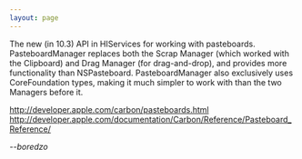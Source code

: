 ```yaml
---
layout: page
---
```




The new (in 10.3) API in HIServices for working with pasteboards. PasteboardManager replaces both the Scrap Manager (which worked with the Clipboard) and Drag Manager (for drag-and-drop), and provides more functionality than NSPasteboard. PasteboardManager also exclusively uses CoreFoundation types, making it much simpler to work with than the two Managers before it.

http://developer.apple.com/carbon/pasteboards.html
http://developer.apple.com/documentation/Carbon/Reference/Pasteboard_Reference/

*--boredzo*
